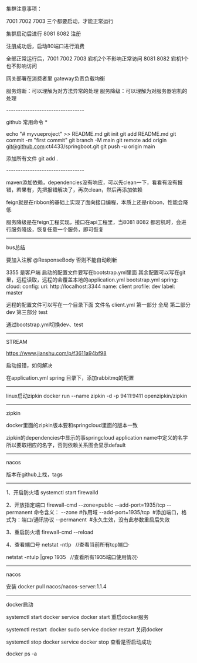 集群注意事项：

7001 7002 7003 三个都要启动，才能正常运行

集群启动后进行 8081 8082 注册

注册成功后，启动80端口进行消费

全部正常运行后，7001 7002 7003 宕机2个不影响正常访问 8081 8082 宕机1个也不影响访问

网关部署在消费者里 gateway负责负载均衡

服务熔断：可以理解为对方法异常的处理
服务降级：可以理解为对服务器宕机的处理

*---------------------------------*

github 常用命令 *

echo "# myvueproject" >> README.md
git init
git add README.md
git commit -m "first commit"
git branch -M main
git remote add origin git@github.com:ct4433/springboot.git
git push -u origin main

添加所有文件	git add .

*---------------------------------*

maven添加依赖，dependencies没有响应，可以先clean一下，看看有没有报错，若果有，先把报错解决了，再次clean，然后再添加依赖

feign就是在ribbon的基础上实现了面向接口编程，本质上还是ribbon，性能会降低

服务降级是在feign工程实现，接口在api工程里，当8081 8082 都宕机时，会进行服务降级，恢复任意一个服务，即可恢复

-----
bus总结

要加入注解    @ResponseBody 否则不能自动刷新

3355 是客户端 启动的配置文件要写在bootstrap.yml里面
其余配置可以写在git里，远程读取，远程的会覆盖本地的application.yml
bootstrap.yml
spring:
cloud:
config:
uri: http://localhost:3344
name: client
profile: dev
label: master

远程的配置文件可以写在一个目录下面
文件名 client.yml
第一部分 全局
第二部分 dev
第三部分 test

通过bootstrap.yml切换dev、test

---
STREAM

https://www.jianshu.com/p/f3611a94bf98

启动报错，如何解决

在application.yml spring 目录下，添加rabbitmq的配置

---
linux启动zipkin
docker run --name zipkin -d -p 9411:9411 openzipkin/zipkin

---
zipkin

docker里面的zipkin版本要和springcloud里面的版本一致

zipkin的dependencies中显示的事springcloud application name中定义的名字
所以要取相应的名字，否则依赖关系图会显示default

---
nacos

版本在github上找，tags


---
1、开启防火墙
systemctl start firewalld

2、开放指定端口
firewall-cmd --zone=public --add-port=1935/tcp --permanent
命令含义：
--zone #作用域
--add-port=1935/tcp  #添加端口，格式为：端口/通讯协议
--permanent  #永久生效，没有此参数重启后失效

3、重启防火墙
firewall-cmd --reload

4、查看端口号
netstat -ntlp   //查看当前所有tcp端口·

netstat -ntulp |grep 1935   //查看所有1935端口使用情况·


*****
nacos

安装
docker pull nacos/nacos-server:1.1.4


****
docker启动

systemctl start docker
service docker start
重启docker服务

systemctl restart  docker
sudo service docker restart
关闭docker

systemctl stop docker
service docker stop
查看是否启动成功

docker ps -a
